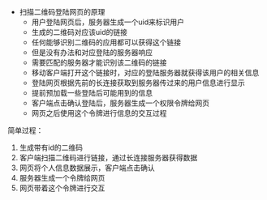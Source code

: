 - 扫描二维码登陆网页的原理
	- 用户登陆网页后，服务器生成一个uid来标识用户
	- 生成的二维码对应该uid的链接
	- 任何能够识别二维码的应用都可以获得这个链接
	- 但是没有办法和对应登陆的服务器响应
	- 需要匹配的服务器才能识别该二维码的链接
	- 移动客户端打开这个链接时，对应的登陆服务器就获得该用户的相关信息
	- 登陆网页根据先前的长连接获取到服务器传过来的用户信息进行显示
	- 提前预加载一些登陆后可能用到的信息
	- 客户端点击确认登陆后，服务器生成一个权限令牌给网页
	- 网页之后使用这个令牌进行信息的交互过程

简单过程：
1. 生成带有id的二维码
2. 客户端扫描二维码进行链接，通过长连接服务器获得数据
3. 网页将个人信息数据展示，客户端点击确认
4. 服务器生成一个令牌给网页
5. 网页带着这个令牌进行交互